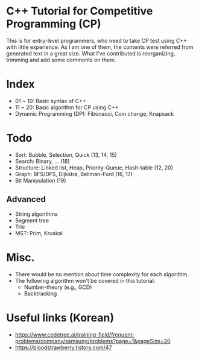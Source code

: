 # C++ Tutorial for Competitive Programming (CP)
This is for entry-level programmers, who need to take CP test using C++ with little experience.
As I am one of them, the contents were referred from generated text in a great size.
What I've contributed is reorganizing, trimming and add some comments on them.  

# Index
* 01 ~ 10: Basic syntax of C++
* 11 ~ 20: Basic algorithm for CP using C++ 
* Dynamic Programming (DP): Fibonacci, Coin change, Knapsack

# Todo
* Sort: Bubble, Selection, Quick (13, 14, 15)
* Search: Binary, ... (18)
* Structure: Linked list, Heap, Priority-Queue, Hash-table (12, 20)
* Graph: BFS/DFS, Dijkstra, Bellman-Ford (16, 17)
* Bit Manipulation (19)

## Advanced
* String algorithms
* Segment tree
* Trie
* MST: Prim, Kruskal

# Misc.
* There would be no mention about time complexity for each algorithm.
* The following algorithm won't be covered in this tutorial:
    * Number-theory (e.g., GCD)
    * Backtracking

# Useful links (Korean)
* https://www.codetree.ai/training-field/frequent-problems/company/samsung/problems?page=1&pageSize=20
* https://bloodstrawberry.tistory.com/47